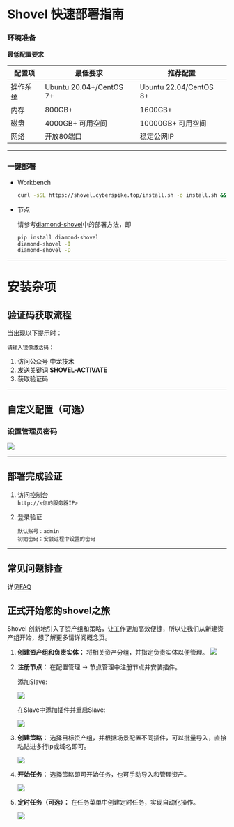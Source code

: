 # Shovel 快速部署指南

### 环境准备

**最低配置要求**  

|配置项|最低要求|推荐配置|
|---|---|---|
|操作系统|Ubuntu 20.04+/CentOS 7+|Ubuntu 22.04/CentOS 8+|
|内存|800GB+|1600GB+|
|磁盘|4000GB+ 可用空间|10000GB+ 可用空间|
|网络|开放80端口|稳定公网IP|

---

### 一键部署

* Workbench

   ```bash
   curl -sSL https://shovel.cyberspike.top/install.sh -o install.sh && bash install.sh
   ```

* 节点

   请参考[diamond-shovel](https://github.com/diamond-shovel/diamond-shovel)中的部署方法，即
   ```bash
   pip install diamond-shovel
   diamond-shovel -I
   diamond-shovel -D
   ```

---

# 安装杂项

## 验证码获取流程

当出现以下提示时：  

```
请输入镜像激活码：
```

1. 访问公众号 中龙技术
2. 发送关键词 **SHOVEL-ACTIVATE**  
3. 获取验证码

---

## 自定义配置（可选）

### 设置管理员密码
![](./img/password.png)


---

## 部署完成验证

1. 访问控制台  
   `http://<你的服务器IP>`

2. 登录验证  

   ```
   默认账号：admin
   初始密码：安装过程中设置的密码
   ```

---

## 常见问题排查

详见[FAQ](FAQ/stages/install/FAQ_install.md)

## 正式开始您的shovel之旅

Shovel 创新地引入了资产组和策略，让工作更加高效便捷，所以让我们从新建资产组开始，想了解更多请详阅概念页。

1. **创建资产组和负责实体：** 将相关资产分组，并指定负责实体以便管理。
   ![](./img/creat.jpg)


2. **注册节点：** 在配置管理 -> 节点管理中注册节点并安装插件。

   添加Slave:

   ![](../img/2025-06-23-22-43-20.png)

   在Slave中添加插件并重启Slave:

   ![](../img/2025-06-23-22-46-31.png)
      

3. **创建策略：** 选择目标资产组，并根据场景配置不同插件，可以批量导入，直接粘贴进多行ip或域名即可。

   ![](./img/strategy.jpg)


   
4. **开始任务：** 选择策略即可开始任务，也可手动导入和管理资产。

   ![](./img/start.jpg)

   

5. **定时任务（可选）：** 在任务菜单中创建定时任务，实现自动化操作。

   ![](./img/time.jpg)
